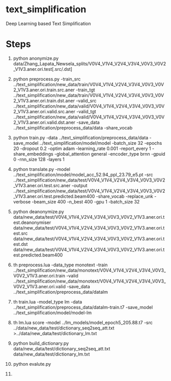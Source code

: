 # text_simplification
Deep Learning based Text Simplification

# Steps

1.  python anonymize.py data/Zhang_Lapata_Newsela_splits/V0V4_V1V4_V2V4_V3V4_V0V3_V0V2_V1V3.aner.ori.test[.src/.dst]

2. python preprocess.py -train_src ../text_simplification/new_data/train/V0V4_V1V4_V2V4_V3V4_V0V3_V0V2_V1V3.aner.ori.train.src.aner -train_tgt ../text_simplification/new_data/train/V0V4_V1V4_V2V4_V3V4_V0V3_V0V2_V1V3.aner.ori.train.dst.aner -valid_src ../text_simplification/new_data/valid/V0V4_V1V4_V2V4_V3V4_V0V3_V0V2_V1V3.aner.ori.valid.src.aner -valid_tgt ../text_simplification/new_data/valid/V0V4_V1V4_V2V4_V3V4_V0V3_V0V2_V1V3.aner.ori.valid.dst.aner -save_data ../text_simplification/preprocess_data/data -share_vocab

3. python train.py -data ../text_simplification/preprocess_data/data -save_model ../text_simplification/model/model -batch_size 32 -epochs 20 -dropout 0.2 -optim adam -learning_rate 0.001 -report_every 1 -share_embeddings -global_attention general -encoder_type brnn -gpuid 0 -rnn_size 128 -layers 1

4. python translate.py -model ../text_simplification/model/model_acc_52.94_ppl_23.79_e5.pt -src ../text_simplification/new_data/test/V0V4_V1V4_V2V4_V3V4_V0V3_V0V2_V1V3.aner.ori.test.src.aner -output ../text_simplification/new_data/test/V0V4_V1V4_V2V4_V3V4_V0V3_V0V2_V1V3.aner.ori.test.predicted.beam400 -share_vocab -replace_unk -verbose -beam_size 400 -n_best 400 -gpu 1 -batch_size 32

5. python deanonymize.py data/new_data/test/V0V4_V1V4_V2V4_V3V4_V0V3_V0V2_V1V3.aner.ori.test.deanonymiser data/new_data/test/V0V4_V1V4_V2V4_V3V4_V0V3_V0V2_V1V3.aner.ori.test.src data/new_data/test/V0V4_V1V4_V2V4_V3V4_V0V3_V0V2_V1V3.aner.ori.test.dst data/new_data/test/V0V4_V1V4_V2V4_V3V4_V0V3_V0V2_V1V3.aner.ori.test.predicted.beam400 

<Now replace empty lines with special character in the dictionary created>

6. th preprocess.lua -data_type monotext -train ../text_simplification/new_data/monotext/V0V4_V1V4_V2V4_V3V4_V0V3_V0V2_V1V3.aner.ori.train -valid ../text_simplification/new_data/monotext/V0V4_V1V4_V2V4_V3V4_V0V3_V0V2_V1V3.aner.ori.valid -save_data ../text_simplification/preprocess_data/datalm

7. th train.lua -model_type lm -data ../text_simplification/preprocess_data/datalm-train.t7 -save_model ../text_simplification/model/model-lm

8. th lm.lua score -model ../lm_models/model_epoch5_205.88.t7 -src ../data/new_data/test/dictionary_seq2seq_att.txt >../data/new_data/test/dictionary_lm.txt

9. python build_dictionary.py data/new_data/test/dictionary_seq2seq_att.txt data/new_data/test/dictionary_lm.txt

10. python evalute.py

11. 